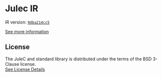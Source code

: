 # Julec IR

IR version: [`9dba214cc5`](https://github.com/julelang/jule/tree/9dba214cc5a05ed6b98bb4179157b22c880e3f3f)

[See more information](https://manual.jule.dev/getting-started/install-from-source/compile-from-ir.html)

## License

The JuleC and standard library is distributed under the terms of the BSD 3-Clause license. \
[See License Details](./LICENSE)
